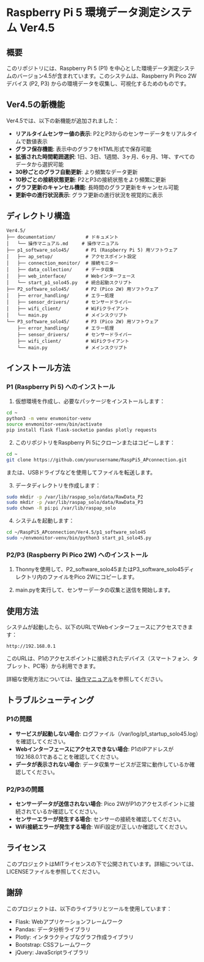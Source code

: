 # Raspberry Pi 5 環境データ測定システム Ver4.5

## 概要

このリポジトリには、Raspberry Pi 5 (P1) を中心とした環境データ測定システムのバージョン4.5が含まれています。このシステムは、Raspberry Pi Pico 2W デバイス (P2, P3) からの環境データを収集し、可視化するためのものです。

## Ver4.5の新機能

Ver4.5では、以下の新機能が追加されました：

- **リアルタイムセンサー値の表示**: P2とP3からのセンサーデータをリアルタイムで数値表示
- **グラフ保存機能**: 表示中のグラフをHTML形式で保存可能
- **拡張された時間範囲選択**: 1日、3日、1週間、3ヶ月、6ヶ月、1年、すべてのデータから選択可能
- **30秒ごとのグラフ自動更新**: より頻繁なデータ更新
- **10秒ごとの接続状態更新**: P2とP3の接続状態をより頻繁に更新
- **グラフ更新のキャンセル機能**: 長時間のグラフ更新をキャンセル可能
- **更新中の進行状況表示**: グラフ更新の進行状況を視覚的に表示

## ディレクトリ構造

```
Ver4.5/
├── documentation/           # ドキュメント
│   └── 操作マニュアル.md     # 操作マニュアル
├── p1_software_solo45/      # P1 (Raspberry Pi 5) 用ソフトウェア
│   ├── ap_setup/            # アクセスポイント設定
│   ├── connection_monitor/  # 接続モニター
│   ├── data_collection/     # データ収集
│   ├── web_interface/       # Webインターフェース
│   └── start_p1_solo45.py   # 統合起動スクリプト
├── P2_software_solo45/      # P2 (Pico 2W) 用ソフトウェア
│   ├── error_handling/      # エラー処理
│   ├── sensor_drivers/      # センサードライバー
│   ├── wifi_client/         # WiFiクライアント
│   └── main.py              # メインスクリプト
└── P3_software_solo45/      # P3 (Pico 2W) 用ソフトウェア
    ├── error_handling/      # エラー処理
    ├── sensor_drivers/      # センサードライバー
    ├── wifi_client/         # WiFiクライアント
    └── main.py              # メインスクリプト
```

## インストール方法

### P1 (Raspberry Pi 5) へのインストール

1. 仮想環境を作成し、必要なパッケージをインストールします：

```bash
cd ~
python3 -m venv envmonitor-venv
source envmonitor-venv/bin/activate
pip install flask flask-socketio pandas plotly requests
```

2. このリポジトリをRaspberry Pi 5にクローンまたはコピーします：

```bash
cd ~
git clone https://github.com/yourusername/RaspPi5_APconnection.git
```

または、USBドライブなどを使用してファイルを転送します。

3. データディレクトリを作成します：

```bash
sudo mkdir -p /var/lib/raspap_solo/data/RawData_P2
sudo mkdir -p /var/lib/raspap_solo/data/RawData_P3
sudo chown -R pi:pi /var/lib/raspap_solo
```

4. システムを起動します：

```bash
cd ~/RaspPi5_APconnection/Ver4.5/p1_software_solo45
sudo ~/envmonitor-venv/bin/python3 start_p1_solo45.py
```

### P2/P3 (Raspberry Pi Pico 2W) へのインストール

1. Thonnyを使用して、P2_software_solo45またはP3_software_solo45ディレクトリ内のファイルをPico 2Wにコピーします。

2. main.pyを実行して、センサーデータの収集と送信を開始します。

## 使用方法

システムが起動したら、以下のURLでWebインターフェースにアクセスできます：

```
http://192.168.0.1
```

このURLは、P1のアクセスポイントに接続されたデバイス（スマートフォン、タブレット、PC等）から利用できます。

詳細な使用方法については、[操作マニュアル](./documentation/操作マニュアル.md)を参照してください。

## トラブルシューティング

### P1の問題

- **サービスが起動しない場合**: ログファイル（/var/log/p1_startup_solo45.log）を確認してください。
- **Webインターフェースにアクセスできない場合**: P1のIPアドレスが192.168.0.1であることを確認してください。
- **データが表示されない場合**: データ収集サービスが正常に動作しているか確認してください。

### P2/P3の問題

- **センサーデータが送信されない場合**: Pico 2WがP1のアクセスポイントに接続されているか確認してください。
- **センサーエラーが発生する場合**: センサーの接続を確認してください。
- **WiFi接続エラーが発生する場合**: WiFi設定が正しいか確認してください。

## ライセンス

このプロジェクトはMITライセンスの下で公開されています。詳細については、LICENSEファイルを参照してください。

## 謝辞

このプロジェクトは、以下のライブラリとツールを使用しています：

- Flask: Webアプリケーションフレームワーク
- Pandas: データ分析ライブラリ
- Plotly: インタラクティブなグラフ作成ライブラリ
- Bootstrap: CSSフレームワーク
- jQuery: JavaScriptライブラリ